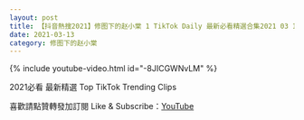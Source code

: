 ```yaml
---
layout: post
title: 【抖音熱搜2021】修图下的赵小棠 1 TikTok Daily 最新必看精選合集2021 03 13
date: 2021-03-13
category: 修图下的赵小棠
---
```


{% include youtube-video.html id="-8JICGWNvLM" %}

2021必看 最新精選 Top TikTok Trending Clips

喜歡請點贊轉發加訂閱 Like & Subscribe：[YouTube](https://www.youtube.com/channel/UCAoR7VcanIPd04uEq_GIylA/videos)

